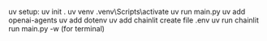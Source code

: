 uv setup:
uv init .
uv venv
.venv\Scripts\activate
uv run main.py
uv add openai-agents
uv add dotenv
uv add chainlit
create file .env
uv run chainlit run main.py -w (for terminal)

